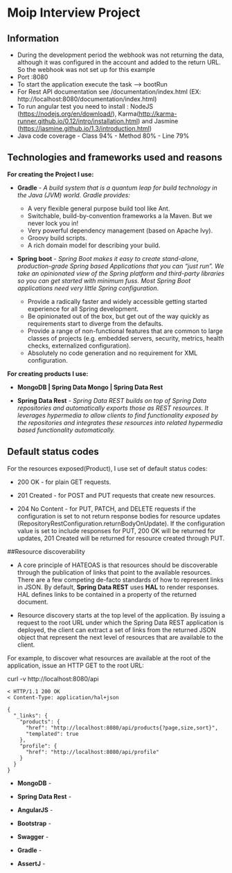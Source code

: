 # Moip Interview Project

## Information
- During the development period the webhook was not returning the data, although it was configured in the account and added to the return URL. So the webhook was not set up for this example
- Port :8080
- To start the application execute the task --> bootRun 
- For Rest API documentation see /documentation/index.html (EX: http://localhost:8080/documentation/index.html)
- To run angular test you need to install : NodeJS (https://nodejs.org/en/download/), Karma(http://karma-runner.github.io/0.12/intro/installation.html)
 and Jasmine (https://jasmine.github.io/1.3/introduction.html)
- Java code coverage - Class 94% - Method 80% - Line 79%

## Technologies and frameworks used and reasons

**For creating the Project I use:**

- **Gradle** - _A build system that is a quantum leap for build technology in the Java (JVM) world. Gradle provides:_
    - A very flexible general purpose build tool like Ant.
    - Switchable, build-by-convention frameworks a la Maven. But we never lock you in!
    - Very powerful dependency management (based on Apache Ivy).
    - Groovy build scripts.
    - A rich domain model for describing your build.              


- **Spring boot** - _Spring Boot makes it easy to create stand-alone, production-grade Spring based Applications that you can
 “just run”. We take an opinionated view of the Spring platform and third-party libraries so you can get started with minimum fuss. Most Spring Boot applications need very little Spring configuration_.
    - Provide a radically faster and widely accessible getting started experience for all Spring development.
    - Be opinionated out of the box, but get out of the way quickly as requirements start to diverge from the defaults.
    - Provide a range of non-functional features that are common to large classes of projects (e.g. embedded servers, security,
      metrics, health checks, externalized configuration).
    - Absolutely no code generation and no requirement for XML configuration.

**For creating products I use:**
 - **MongoDB | Spring Data Mongo | Spring Data Rest** 
 
 - **Spring Data Rest** - _Spring Data REST builds on top of Spring Data repositories and automatically exports those as REST resources. It leverages hypermedia to allow clients to find functionality exposed by the repositories and integrates these resources into related hypermedia based functionality automatically._

## Default status codes

For the resources exposed(Product), I use set of default status codes:

- 200 OK - for plain GET requests.

- 201 Created - for POST and PUT requests that create new resources.

- 204 No Content - for PUT, PATCH, and DELETE requests if the configuration is set to not return response bodies for resource updates (RepositoryRestConfiguration.returnBodyOnUpdate). If the configuration value is set to include responses for PUT, 200 OK will be returned for updates, 201 Created will be returned for resource created through PUT.

##Resource discoverability
- A core principle of HATEOAS is that resources should be discoverable through the publication of
links that point to the available resources. There are a few competing de-facto standards of how 
to represent links in JSON. By default, **Spring Data REST** uses **HAL** to render responses. HAL defines 
links to be contained in a property of the returned document.

- Resource discovery starts at the top level of the application. By issuing a request to the root 
URL under which the Spring Data REST application is deployed, the client can extract a set of 
links from the returned JSON object that represent the next level of resources that are available
to the client.

For example, to discover what resources are available at the root of the application, issue an HTTP GET to the root URL:

curl -v http://localhost:8080/api  
```
< HTTP/1.1 200 OK
< Content-Type: application/hal+json
```

```
{
  "_links": {
    "products": {
      "href": "http://localhost:8080/api/products{?page,size,sort}",
      "templated": true
    },
    "profile": {
      "href": "http://localhost:8080/api/profile"
    }
  }
}
```

    
- **MongoDB** -
 
- **Spring Data Rest** -     
    
- **AngularJS** -   

- **Bootstrap** - 

- **Swagger** - 

- **Gradle** - 

- **AssertJ** -
  
